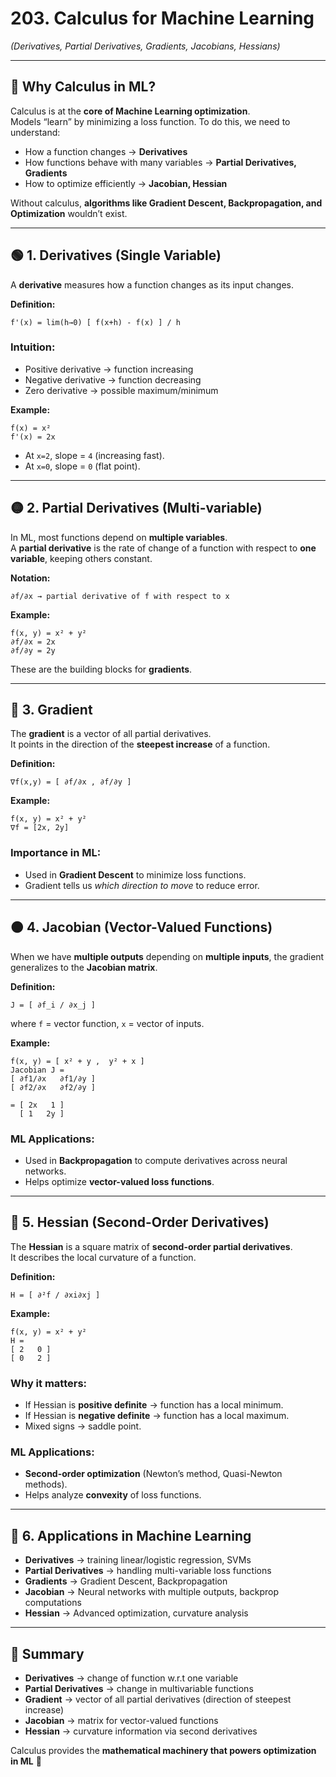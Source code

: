 # 203. Calculus for Machine Learning  
*(Derivatives, Partial Derivatives, Gradients, Jacobians, Hessians)*

---

## 🎯 Why Calculus in ML?

Calculus is at the **core of Machine Learning optimization**.  
Models “learn” by minimizing a loss function. To do this, we need to understand:

- How a function changes → **Derivatives**  
- How functions behave with many variables → **Partial Derivatives, Gradients**  
- How to optimize efficiently → **Jacobian, Hessian**  

Without calculus, **algorithms like Gradient Descent, Backpropagation, and Optimization** wouldn’t exist.

---

## 🟢 1. Derivatives (Single Variable)

A **derivative** measures how a function changes as its input changes.  

**Definition:**
```
f'(x) = lim(h→0) [ f(x+h) - f(x) ] / h
```

### Intuition:
- Positive derivative → function increasing  
- Negative derivative → function decreasing  
- Zero derivative → possible maximum/minimum  

**Example:**
```
f(x) = x²
f'(x) = 2x
```
- At `x=2`, slope = `4` (increasing fast).  
- At `x=0`, slope = `0` (flat point).  

---

## 🟡 2. Partial Derivatives (Multi-variable)

In ML, most functions depend on **multiple variables**.  
A **partial derivative** is the rate of change of a function with respect to **one variable**, keeping others constant.

**Notation:**
```
∂f/∂x → partial derivative of f with respect to x
```

**Example:**
```
f(x, y) = x² + y²
∂f/∂x = 2x
∂f/∂y = 2y
```

These are the building blocks for **gradients**.

---

## 🔵 3. Gradient

The **gradient** is a vector of all partial derivatives.  
It points in the direction of the **steepest increase** of a function.

**Definition:**
```
∇f(x,y) = [ ∂f/∂x , ∂f/∂y ]
```

**Example:**
```
f(x, y) = x² + y²
∇f = [2x, 2y]
```

### Importance in ML:
- Used in **Gradient Descent** to minimize loss functions.  
- Gradient tells us *which direction to move* to reduce error.  

---

## 🟠 4. Jacobian (Vector-Valued Functions)

When we have **multiple outputs** depending on **multiple inputs**, the gradient generalizes to the **Jacobian matrix**.

**Definition:**
```
J = [ ∂f_i / ∂x_j ]
```
where `f` = vector function, `x` = vector of inputs.

**Example:**
```
f(x, y) = [ x² + y ,  y² + x ]
Jacobian J =
[ ∂f1/∂x   ∂f1/∂y ]
[ ∂f2/∂x   ∂f2/∂y ]

= [ 2x   1 ]
  [ 1   2y ]
```

### ML Applications:
- Used in **Backpropagation** to compute derivatives across neural networks.  
- Helps optimize **vector-valued loss functions**.  

---

## 🔴 5. Hessian (Second-Order Derivatives)

The **Hessian** is a square matrix of **second-order partial derivatives**.  
It describes the local curvature of a function.  

**Definition:**
```
H = [ ∂²f / ∂xi∂xj ]
```

**Example:**
```
f(x, y) = x² + y²
H =
[ 2   0 ]
[ 0   2 ]
```

### Why it matters:
- If Hessian is **positive definite** → function has a local minimum.  
- If Hessian is **negative definite** → function has a local maximum.  
- Mixed signs → saddle point.  

### ML Applications:
- **Second-order optimization** (Newton’s method, Quasi-Newton methods).  
- Helps analyze **convexity** of loss functions.  

---

## 🚀 6. Applications in Machine Learning

- **Derivatives** → training linear/logistic regression, SVMs  
- **Partial Derivatives** → handling multi-variable loss functions  
- **Gradients** → Gradient Descent, Backpropagation  
- **Jacobian** → Neural networks with multiple outputs, backprop computations  
- **Hessian** → Advanced optimization, curvature analysis  

---

## 📌 Summary

- **Derivatives** → change of function w.r.t one variable  
- **Partial Derivatives** → change in multivariable functions  
- **Gradient** → vector of all partial derivatives (direction of steepest increase)  
- **Jacobian** → matrix for vector-valued functions  
- **Hessian** → curvature information via second derivatives  

Calculus provides the **mathematical machinery that powers optimization in ML** 🚀  
